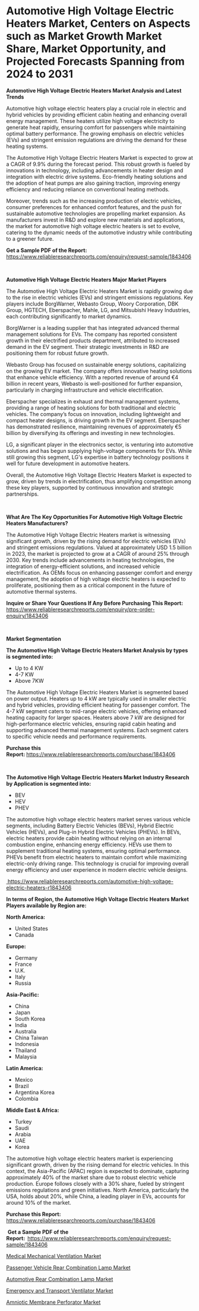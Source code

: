 <p><h1>Automotive High Voltage Electric Heaters Market, Centers on Aspects such as Market Growth Market Share, Market Opportunity, and Projected Forecasts Spanning from 2024 to 2031</h1></p><p><strong>Automotive High Voltage Electric Heaters Market Analysis and Latest Trends</strong></p>
<p><p>Automotive high voltage electric heaters play a crucial role in electric and hybrid vehicles by providing efficient cabin heating and enhancing overall energy management. These heaters utilize high voltage electricity to generate heat rapidly, ensuring comfort for passengers while maintaining optimal battery performance. The growing emphasis on electric vehicles (EVs) and stringent emission regulations are driving the demand for these heating systems.</p><p>The Automotive High Voltage Electric Heaters Market is expected to grow at a CAGR of 9.9% during the forecast period. This robust growth is fueled by innovations in technology, including advancements in heater design and integration with electric drive systems. Eco-friendly heating solutions and the adoption of heat pumps are also gaining traction, improving energy efficiency and reducing reliance on conventional heating methods.</p><p>Moreover, trends such as the increasing production of electric vehicles, consumer preferences for enhanced comfort features, and the push for sustainable automotive technologies are propelling market expansion. As manufacturers invest in R&D and explore new materials and applications, the market for automotive high voltage electric heaters is set to evolve, catering to the dynamic needs of the automotive industry while contributing to a greener future.</p></p>
<p><strong>Get a Sample PDF of the Report:&nbsp;</strong> <a href="https://www.reliableresearchreports.com/enquiry/request-sample/1843406?utm_campaign=5&utm_medium=2&utm_source=Github&utm_content=ia&utm_term=04112024&utm_id=automotive-high-voltage-electric-heaters">https://www.reliableresearchreports.com/enquiry/request-sample/1843406</a></p>
<p>&nbsp;</p>
<p><strong>Automotive High Voltage Electric Heaters Major Market Players</strong></p>
<p><p>The Automotive High Voltage Electric Heaters Market is rapidly growing due to the rise in electric vehicles (EVs) and stringent emissions regulations. Key players include BorgWarner, Webasto Group, Woory Corporation, DBK Group, HGTECH, Eberspacher, Mahle, LG, and Mitsubishi Heavy Industries, each contributing significantly to market dynamics.</p><p>BorgWarner is a leading supplier that has integrated advanced thermal management solutions for EVs. The company has reported consistent growth in their electrified products department, attributed to increased demand in the EV segment. Their strategic investments in R&D are positioning them for robust future growth.</p><p>Webasto Group has focused on sustainable energy solutions, capitalizing on the growing EV market. The company offers innovative heating solutions that enhance vehicle efficiency. With a reported revenue of around €4 billion in recent years, Webasto is well-positioned for further expansion, particularly in charging infrastructure and vehicle electrification.</p><p>Eberspacher specializes in exhaust and thermal management systems, providing a range of heating solutions for both traditional and electric vehicles. The company’s focus on innovation, including lightweight and compact heater designs, is driving growth in the EV segment. Eberspacher has demonstrated resilience, maintaining revenues of approximately €5 billion by diversifying its offerings and investing in new technologies.</p><p>LG, a significant player in the electronics sector, is venturing into automotive solutions and has begun supplying high-voltage components for EVs. While still growing this segment, LG's expertise in battery technology positions it well for future development in automotive heaters.</p><p>Overall, the Automotive High Voltage Electric Heaters Market is expected to grow, driven by trends in electrification, thus amplifying competition among these key players, supported by continuous innovation and strategic partnerships.</p></p>
<p>&nbsp;</p>
<p><strong>What Are The Key Opportunities For Automotive High Voltage Electric Heaters Manufacturers?</strong></p>
<p><p>The Automotive High Voltage Electric Heaters market is witnessing significant growth, driven by the rising demand for electric vehicles (EVs) and stringent emissions regulations. Valued at approximately USD 1.5 billion in 2023, the market is projected to grow at a CAGR of around 25% through 2030. Key trends include advancements in heating technologies, the integration of energy-efficient solutions, and increased vehicle electrification. As OEMs focus on enhancing passenger comfort and energy management, the adoption of high voltage electric heaters is expected to proliferate, positioning them as a critical component in the future of automotive thermal systems.</p></p>
<p><strong>Inquire or Share Your Questions If Any Before Purchasing This Report:</strong> <a href="https://www.reliableresearchreports.com/enquiry/pre-order-enquiry/1843406?utm_campaign=5&utm_medium=2&utm_source=Github&utm_content=ia&utm_term=04112024&utm_id=automotive-high-voltage-electric-heaters">https://www.reliableresearchreports.com/enquiry/pre-order-enquiry/1843406</a></p>
<p>&nbsp;</p>
<p><strong>Market Segmentation</strong></p>
<p><strong>The Automotive High Voltage Electric Heaters Market Analysis by types is segmented into:</strong></p>
<p><ul><li>Up to 4 KW</li><li>4-7 KW</li><li>Above 7KW</li></ul></p>
<p><p>The Automotive High Voltage Electric Heaters Market is segmented based on power output. Heaters up to 4 kW are typically used in smaller electric and hybrid vehicles, providing efficient heating for passenger comfort. The 4-7 kW segment caters to mid-range electric vehicles, offering enhanced heating capacity for larger spaces. Heaters above 7 kW are designed for high-performance electric vehicles, ensuring rapid cabin heating and supporting advanced thermal management systems. Each segment caters to specific vehicle needs and performance requirements.</p></p>
<p><strong>Purchase this Report:&nbsp;</strong><a href="https://www.reliableresearchreports.com/purchase/1843406?utm_campaign=5&utm_medium=2&utm_source=Github&utm_content=ia&utm_term=04112024&utm_id=automotive-high-voltage-electric-heaters">https://www.reliableresearchreports.com/purchase/1843406</a></p>
<p>&nbsp;</p>
<p><strong>The Automotive High Voltage Electric Heaters Market Industry Research by Application is segmented into:</strong></p>
<p><ul><li>BEV</li><li>HEV</li><li>PHEV</li></ul></p>
<p><p>The automotive high voltage electric heaters market serves various vehicle segments, including Battery Electric Vehicles (BEVs), Hybrid Electric Vehicles (HEVs), and Plug-in Hybrid Electric Vehicles (PHEVs). In BEVs, electric heaters provide cabin heating without relying on an internal combustion engine, enhancing energy efficiency. HEVs use them to supplement traditional heating systems, ensuring optimal performance. PHEVs benefit from electric heaters to maintain comfort while maximizing electric-only driving range. This technology is crucial for improving overall energy efficiency and user experience in modern electric vehicle designs.</p></p>
<p><a href="https://www.reliableresearchreports.com/automotive-high-voltage-electric-heaters-r1843406?utm_campaign=5&utm_medium=2&utm_source=Github&utm_content=ia&utm_term=04112024&utm_id=automotive-high-voltage-electric-heaters">&nbsp;https://www.reliableresearchreports.com/automotive-high-voltage-electric-heaters-r1843406</a></p>
<p><strong>In terms of Region, the Automotive High Voltage Electric Heaters Market Players available by Region are:</strong></p>
<p>
    <p> <strong> North America: </strong>
        <ul>
            <li>United States</li>
            <li>Canada</li>
        </ul>
        </p> 
    <p> <strong> Europe: </strong>
        <ul>
            <li>Germany</li>
            <li>France</li>
            <li>U.K.</li>
            <li>Italy</li>
            <li>Russia</li>
        </ul>
        </p> 
    <p> <strong> Asia-Pacific: </strong>
        <ul>
            <li>China</li>
            <li>Japan</li>
            <li>South Korea</li>
            <li>India</li>
            <li>Australia</li>
            <li>China Taiwan</li>
            <li>Indonesia</li>
            <li>Thailand</li>
            <li>Malaysia</li>
        </ul>
        </p> 
    <p> <strong> Latin America: </strong>
        <ul>
            <li>Mexico</li>
            <li>Brazil</li>
            <li>Argentina Korea</li>
            <li>Colombia</li>
        </ul>
        </p> 
    <p> <strong> Middle East & Africa: </strong>
        <ul>
            <li>Turkey</li>
            <li>Saudi</li>
            <li>Arabia</li>
            <li>UAE</li>
            <li>Korea</li>
        </ul>
    </p>
    </p>
<p><p>The automotive high voltage electric heaters market is experiencing significant growth, driven by the rising demand for electric vehicles. In this context, the Asia-Pacific (APAC) region is expected to dominate, capturing approximately 40% of the market share due to robust electric vehicle production. Europe follows closely with a 30% share, fueled by stringent emissions regulations and green initiatives. North America, particularly the USA, holds about 20%, while China, a leading player in EVs, accounts for around 10% of the market.</p></p>
<p><strong>Purchase this Report: </strong><a href="https://www.reliableresearchreports.com/purchase/1843406?utm_campaign=5&utm_medium=2&utm_source=Github&utm_content=ia&utm_term=04112024&utm_id=automotive-high-voltage-electric-heaters">https://www.reliableresearchreports.com/purchase/1843406</a></p>
<p>&nbsp;<strong>Get a Sample PDF of the Report:&nbsp;&nbsp;</strong><a href="https://www.reliableresearchreports.com/enquiry/request-sample/1843406?utm_campaign=5&utm_medium=2&utm_source=Github&utm_content=ia&utm_term=04112024&utm_id=automotive-high-voltage-electric-heaters">https://www.reliableresearchreports.com/enquiry/request-sample/1843406</a></p>
<p><strong></strong></p>
<p><p><a href="https://issuu.com/reportprime-2/docs/medical-mechanical-ventilation-mark_990429bf5aa8b0?utm_campaign=5&utm_medium=2&utm_source=Github&utm_content=ia&utm_term=04112024&utm_id=automotive-high-voltage-electric-heaters">Medical Mechanical Ventilation Market</a></p><p><a href="https://github.com/HeatherFernandez476/Market-Research-Report-List-1/blob/main/passenger-vehicle-rear-combination-lamp-market.md?utm_campaign=5&utm_medium=2&utm_source=Github&utm_content=ia&utm_term=04112024&utm_id=automotive-high-voltage-electric-heaters">Passenger Vehicle Rear Combination Lamp Market</a></p><p><a href="https://github.com/Rekhakhatun65/Market-Research-Report-List-1/blob/main/automotive-rear-combination-lamp-market.md?utm_campaign=5&utm_medium=2&utm_source=Github&utm_content=ia&utm_term=04112024&utm_id=automotive-high-voltage-electric-heaters">Automotive Rear Combination Lamp Market</a></p><p><a href="https://issuu.com/reportprime-2/docs/emergency-and-transport-ventilator-_9e6054e3d35663?utm_campaign=5&utm_medium=2&utm_source=Github&utm_content=ia&utm_term=04112024&utm_id=automotive-high-voltage-electric-heaters">Emergency and Transport Ventilator Market</a></p><p><a href="https://issuu.com/reportprime-2/docs/amniotic-membrane-perforator-market_b735f210d90441?utm_campaign=5&utm_medium=2&utm_source=Github&utm_content=ia&utm_term=04112024&utm_id=automotive-high-voltage-electric-heaters">Amniotic Membrane Perforator Market</a></p></p>